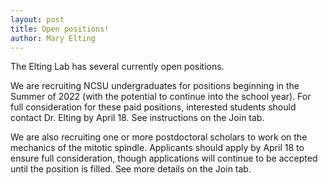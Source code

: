```yaml
---
layout: post
title: Open positions!
author: Mary Elting
---
```


The Elting Lab has several currently open positions.

We are recruiting NCSU undergraduates for positions beginning in the Summer of 2022 (with the potential to continue into the school year). For full consideration for these paid positions, interested students should contact Dr. Elting by April 18. See instructions on the Join tab.

We are also recruiting one or more postdoctoral scholars to work on the mechanics of the mitotic spindle. Applicants should apply by April 18 to ensure full consideration, though applications will continue to be accepted until the position is filled. See more details on the Join tab.
